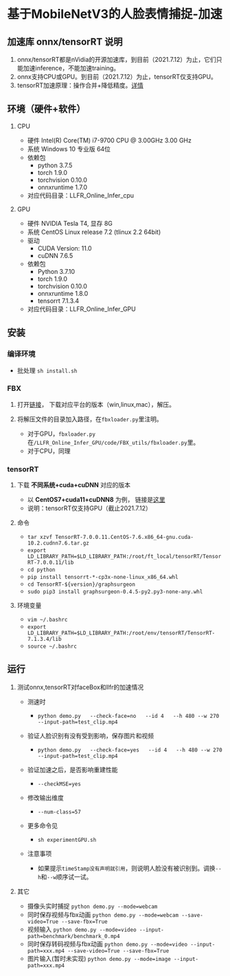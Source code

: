 

# 基于MobileNetV3的人脸表情捕捉-加速

## 加速库 onnx/tensorRT 说明
1. onnx/tensorRT都是nVidia的开源加速库，到目前（2021.7.12）为止，它们只能加速inference，不能加速training。
2. onnx支持CPU或GPU。到目前（2021.7.12）为止，tensorRT仅支持GPU。
3. tensorRT加速原理：操作合并+降低精度。[详情](https://www.cnblogs.com/wujianming-110117/p/12983582.html)

## 环境（硬件+软件）
1. CPU
    - 硬件 Intel(R) Core(TM) i7-9700 CPU @ 3.00GHz   3.00 GHz
    - 系统 Windows 10 专业版 64位
    - 依赖包
        * python 3.7.5
        * torch     	1.9.0
        * torchvision	0.10.0
        * onnxruntime	1.7.0
    - 对应代码目录：LLFR_Online_Infer_cpu

2. GPU
    - 硬件 NVIDIA Tesla T4, 显存 8G
    - 系统 CentOS Linux release 7.2 (tlinux 2.2 64bit)
    - 驱动 
        * CUDA Version: 11.0
        * cuDNN 7.6.5
    - 依赖包
        * Python 3.7.10
        * torch        1.9.0
        * torchvision  0.10.0
        * onnxruntime  1.8.0
        * tensorrt     7.1.3.4
    - 对应代码目录：LLFR_Online_Infer_GPU


## 安装
### 编译环境
- 批处理 `sh install.sh`

### FBX
1. 打开[链接](https://www.autodesk.com/developer-network/platform-technologies/fbx-sdk-2020-2)，
    下载对应平台的版本（win,linux,mac），解压。

2. 将解压文件的目录加入路径，在`fbxloader.py`里注明。
    - 对于GPU，`fbxloader.py`在`/LLFR_Online_Infer_GPU/code/FBX_utils/fbxloader.py`里。
    - 对于CPU，同理

### tensorRT
1. 下载 **不同系统+cuda+cuDNN** 对应的版本
    - 以 **CentOS7+cuda11+cuDNN8** 为例，
    链接是[这里](https://developer.download.nvidia.cn/compute/machine-learning/tensorrt/secure/7.1/tars/TensorRT-7.1.3.4.CentOS-7.6.x86_64-gnu.cuda-11.0.cudnn8.0.tar.gz?mEkuTUaTr_RSV3NMYYw3hZ20W9vtzUedvAnASZteHqFc3Xoc_3YejNJEtaQFICnwTj0rYMsZ3hW-iVoQWybRzWENFz36BFpGS-uEwOaDeYwMNELRVtDUojnEPyz-FDGIFW-HXxTVSPuD-sgmdKHdJp2SgO2HCo_QJQ2um_bqyjNJ_cMowkJG4bHdGHdBd9PYvYRfNcr89aBmCwJjfdRv5wTNadJ5OdUfGVKzy_LI5ezA)
    - 说明：tensorRT仅支持GPU（截止2021.7.12）
    
2. 命令
    - `tar xzvf TensorRT-7.0.0.11.CentOS-7.6.x86_64-gnu.cuda-10.2.cudnn7.6.tar.gz`
    - `export LD_LIBRARY_PATH=$LD_LIBRARY_PATH:/root/ft_local/tensorRT/TensorRT-7.0.0.11/lib`
    - `cd python`
    - `pip install tensorrt-*-cp3x-none-linux_x86_64.whl`
    - `cd TensorRT-${version}/graphsurgeon`
    - `sudo pip3 install graphsurgeon-0.4.5-py2.py3-none-any.whl`

3. 环境变量
    - `vim ~/.bashrc`
    - `export LD_LIBRARY_PATH=$LD_LIBRARY_PATH:/root/env/tensorRT/TensorRT-7.1.3.4/lib`
    - `source ~/.bashrc`


## 运行
1. 测试onnx,tensorRT对faceBox和llfr的加速情况
    - 测速时
        - `python demo.py   --check-face=no   --id 4   --h 480 --w 270  --input-path=test_clip.mp4`
    - 验证人脸识别有没有受到影响，保存图片和视频
        - `python demo.py   --check-face=yes   --id 4   --h 480 --w 270  --input-path=test_clip.mp4`
    - 验证加速之后，是否影响重建性能
        - `--checkMSE=yes`
    - 修改输出维度
        - `--num-class=57`

    - 更多命令见        
        - `sh experimentGPU.sh`
		
	- 注意事项
		- 如果提示`timeStamp没有声明就引用`，则说明人脸没有被识别到。调换`--h`和`--w`顺序试一试。
		
2. 其它
    * 摄像头实时捕捉
        `python demo.py --mode=webcam`
    * 同时保存视频与fbx动画
        `python demo.py --mode=webcam --save-video=True --save-fbx=True`
    * 视频输入
        `python demo.py --mode=video --input-path=benchmark/benchmark_0.mp4`
    * 同时保存转码视频与fbx动画
        `python demo.py --mode=video --input-path=xxx.mp4 --save-video=True --save-fbx=True`
    * 图片输入(暂时未实现)
        `python demo.py --mode=image --input-path=xxx.mp4`
